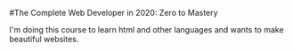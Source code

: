 #The Complete Web Developer in 2020: Zero to Mastery


I'm doing this course to learn html and other languages and wants to make beautiful websites.

